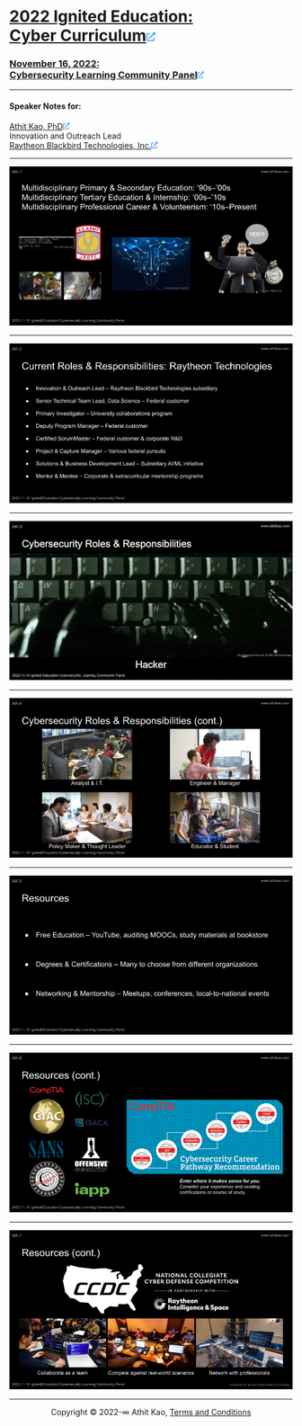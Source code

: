 # [2022 Ignited Education:</br>Cyber Curriculum![external-link-alt-solid_58a6ff_16px](.img/external-link-alt-solid_58a6ff_16px.png)](https://join.igniteducation.org/cyber/get-involved)

### [November 16, 2022:</br>Cybersecurity Learning Community Panel![external-link-alt-solid_58a6ff_12px](.img/external-link-alt-solid_58a6ff_12px.png)](https://www.eventbrite.com/e/cybersecurity-learning-community-tickets-446126064067)

---

#### Speaker Notes for:

[Athit Kao, PhD![external-link-alt-solid_58a6ff_12px](.img/external-link-alt-solid_58a6ff_12px.png)](https://www.athitkao.com)  
Innovation and Outreach Lead  
[Raytheon Blackbird Technologies, Inc.![external-link-alt-solid_58a6ff_12px](.img/external-link-alt-solid_58a6ff_12px.png)](https://www.rtx.com/rbt)

---

[![2022_Ignited_Education_Cyber_Curriculum_AK_Visual_Aids_1](.img/2022_Ignited_Education_Cyber_Curriculum_AK_Visual_Aids_1.png)](#nolink)

---

[![2022_Ignited_Education_Cyber_Curriculum_AK_Visual_Aids_2](.img/2022_Ignited_Education_Cyber_Curriculum_AK_Visual_Aids_2.png)](#nolink)

---

[![2022_Ignited_Education_Cyber_Curriculum_AK_Visual_Aids_3](.img/2022_Ignited_Education_Cyber_Curriculum_AK_Visual_Aids_3.gif)](#nolink)

---

[![2022_Ignited_Education_Cyber_Curriculum_AK_Visual_Aids_4](.img/2022_Ignited_Education_Cyber_Curriculum_AK_Visual_Aids_4.png)](#nolink)

---

[![2022_Ignited_Education_Cyber_Curriculum_AK_Visual_Aids_5](.img/2022_Ignited_Education_Cyber_Curriculum_AK_Visual_Aids_5.png)](#nolink)

---

[![2022_Ignited_Education_Cyber_Curriculum_AK_Visual_Aids_6](.img/2022_Ignited_Education_Cyber_Curriculum_AK_Visual_Aids_6.png)](#nolink)

---

[![2022_Ignited_Education_Cyber_Curriculum_AK_Visual_Aids_7](.img/2022_Ignited_Education_Cyber_Curriculum_AK_Visual_Aids_7.png)](#nolink)

---

<p align="center">Copyright © 2022-∞ Athit Kao, <a href="http://www.athitkao.com/tos.html" target="_blank">Terms and Conditions</a></p>

